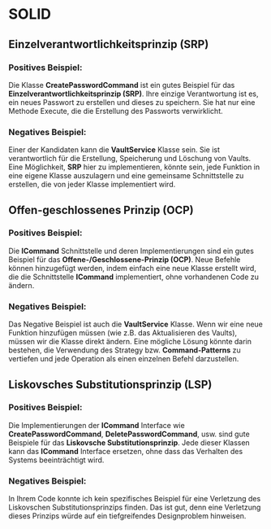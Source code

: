 # SOLID

## Einzelverantwortlichkeitsprinzip (SRP)

### Positives Beispiel:

Die Klasse **CreatePasswordCommand** ist ein gutes Beispiel für das **Einzelverantwortlichkeitsprinzip (SRP)**. Ihre 
einzige Verantwortung ist es, ein neues Passwort zu erstellen und dieses zu speichern. Sie hat nur eine Methode Execute, die die Erstellung des Passworts verwirklicht.

### Negatives Beispiel:

Einer der Kandidaten kann die **VaultService** Klasse sein. Sie ist verantwortlich für die Erstellung, Speicherung und Löschung von Vaults. Eine Möglichkeit, **SRP** hier zu implementieren, könnte sein, jede Funktion in eine eigene Klasse auszulagern und eine gemeinsame Schnittstelle zu erstellen, die von jeder Klasse implementiert wird.

## Offen-geschlossenes Prinzip (OCP)

### Positives Beispiel:

Die **ICommand** Schnittstelle und deren Implementierungen sind ein gutes Beispiel für das **Offene-/Geschlossene-Prinzip (OCP)**. Neue Befehle können hinzugefügt werden, indem einfach eine neue Klasse erstellt wird, die die Schnittstelle **ICommand** implementiert, ohne vorhandenen Code zu ändern.

### Negatives Beispiel:

Das Negative Beispiel ist auch die **VaultService** Klasse. Wenn wir eine neue Funktion hinzufügen müssen (wie z.B. 
das Aktualisieren des Vaults), müssen wir die Klasse direkt ändern. Eine mögliche Lösung könnte darin bestehen, die Verwendung des Strategy bzw. **Command-Patterns** zu vertiefen und jede Operation als einen einzelnen Befehl darzustellen.

## Liskovsches Substitutionsprinzip (LSP)

[//]: # (TODO: add UML-Diagram for LSP)

### Positives Beispiel:

Die Implementierungen der **ICommand** Interface wie **CreatePasswordCommand**, **DeletePasswordCommand**, usw. sind gute Beispiele für das **Liskovsche Substitutionsprinzip**. Jede dieser Klassen kann das **ICommand** Interface ersetzen, ohne dass das Verhalten des Systems beeinträchtigt wird.

### Negatives Beispiel:

In Ihrem Code konnte ich kein spezifisches Beispiel für eine Verletzung des Liskovschen Substitutionsprinzips finden. Das ist gut, denn eine Verletzung dieses Prinzips würde auf ein tiefgreifendes Designproblem hinweisen.
